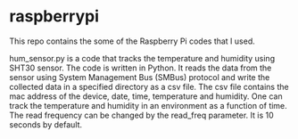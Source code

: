 # raspberrypi

This repo contains the some of the Raspberry Pi codes that I used.

hum_sensor.py is a code that tracks the temperature and humidity using SHT30 sensor. The code is written in Python. It reads the data from the sensor using System Management Bus (SMBus) protocol and write the collected data in a specified directory as a csv file. The csv file contains the mac address of the device, date, time, temperature and humidity. One can track the temperature and humidity in an environment as a function of time. The read frequency can be changed by the read_freq parameter. It is 10 seconds by default.
